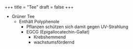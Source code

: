 +++
title = "Tee"
draft = false
+++

-   Grüner Tee
    -   Enthält Polyphenole
        -   Pflanzen schützen sich damit gegen UV-Strahlung
        -   EGCG (Epigallocatechin-Gallat)
            -   Krebshemmend
            -   wachstumsfördernd